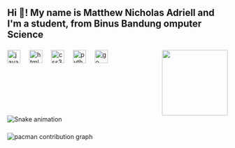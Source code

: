 <h2 align="left">Hi 👋! My name is Matthew Nicholas Adriell and I'm a student, from Binus Bandung omputer Science</h2>

###

<img align="right" height="150" src="https://i.imgflip.com/65efzo.gif"  />

###

<div align="left">
  <img src="https://cdn.jsdelivr.net/gh/devicons/devicon/icons/javascript/javascript-original.svg" height="30" alt="javascript logo"  />
  <img width="12" />
  <img src="https://cdn.jsdelivr.net/gh/devicons/devicon/icons/html5/html5-original.svg" height="30" alt="html5 logo"  />
  <img width="12" />
  <img src="https://cdn.jsdelivr.net/gh/devicons/devicon/icons/css3/css3-original.svg" height="30" alt="css3 logo"  />
  <img width="12" />
  <img src="https://cdn.jsdelivr.net/gh/devicons/devicon/icons/python/python-original.svg" height="30" alt="python logo"  />
  <img width="12" />
  <img src="https://cdn.jsdelivr.net/gh/devicons/devicon/icons/go/go-original.svg" height="30" alt="go logo"  />
</div>

###

<br clear="both">

<img src="https://raw.githubusercontent.com/matthewspectre/matthewspectre/output/snake.svg" alt="Snake animation" />

###

<picture>
  <source media="(prefers-color-scheme: dark)" srcset="https://raw.githubusercontent.com/matthewspectre/matthewspectre/output/pacman-contribution-graph-dark.svg">
  <source media="(prefers-color-scheme: light)" srcset="https://raw.githubusercontent.com/matthewspectre/matthewspectre/output/pacman-contribution-graph.svg">
  <img alt="pacman contribution graph" src="https://raw.githubusercontent.com/matthewspectre/matthewspectre/output/pacman-contribution-graph.svg">
</picture>

###
